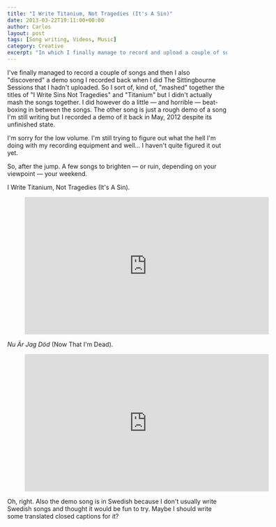 ```yaml
---
title: "I Write Titanium, Not Tragedies (It's A Sin)"
date: 2013-03-22T19:11:00+00:00
author: Carlos
layout: post
tags: [Song writing, Videos, Music]
category: Creative
excerpt: "In which I finally manage to record and upload a couple of songs."
---
```

I've finally managed to record a couple of songs and then I also "discovered" a demo song I recorded back when I did The Sittingbourne Sessions that I hadn't uploaded. So I sort of, kind of, "mashed" together the titles of "I Write Sins Not Tragedies" and "Titanium" but I didn't actually mash the songs together. I did however do a little — and horrible — beat-boxing in between the songs. The other song is just a rough demo of a song I'm still writing but I recorded a demo of it back in May, 2012 despite its unfinished state.

I'm sorry for the low volume. I'm still trying to figure out what the hell I'm doing with my recording equipment and well… I haven't quite figured it out yet.

So, after the jump. A few songs to brighten — or ruin, depending on your viewpoint — your weekend.

I Write Titanium, Not Tragedies (It's A Sin).

<figure class="media-video">
    <iframe width="560" height="315" src="https://www.youtube.com/embed/1QIdu-2troE" frameborder="0" allowfullscreen></iframe>
</figure>

<i lang="sv">Nu Är Jag Död</i> (Now That I'm Dead).

<figure class="media-video">
  <iframe width="560" height="315" src="https://www.youtube.com/embed/we7yUlOTWtM" frameborder="0" allowfullscreen></iframe>  
</figure>

Oh, right. Also the demo song is in Swedish because I don't usually write Swedish songs and thought it would be fun to try. Maybe I should write some translated closed captions for it?